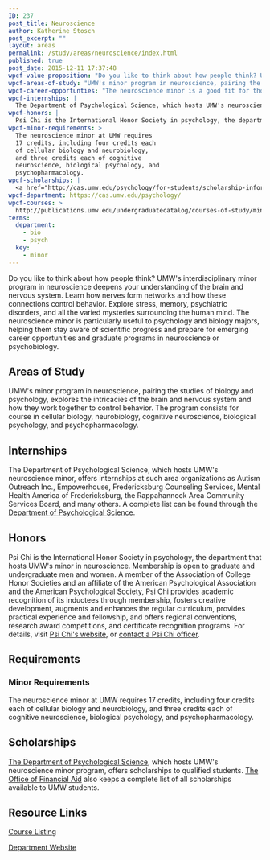 ```yaml
---
ID: 237
post_title: Neuroscience
author: Katherine Stosch
post_excerpt: ""
layout: areas
permalink: /study/areas/neuroscience/index.html
published: true
post_date: 2015-12-11 17:37:48
wpcf-value-proposition: "Do you like to think about how people think? UMW's interdisciplinary minor program in neuroscience deepens your understanding of the brain and nervous system. Learn how nerves form networks and how these connections control behavior. Explore stress, memory, psychiatric disorders, and all the varied mysteries surrounding the human mind. The neuroscience minor is particularly useful to psychology and biology majors, helping them stay aware of scientific progress and prepare for emerging career opportunities and graduate programs in neuroscience or psychobiology."
wpcf-areas-of-study: "UMW's minor program in neuroscience, pairing the studies of biology and psychology, explores the intricacies of the brain and nervous system and how they work together to control behavior. The program consists for course in cellular biology, neurobiology, cognitive neuroscience, biological psychology, and psychopharmacology."
wpcf-career-opportunties: "The neuroscience minor is a good fit for those interested in a psychiatric healthcare career, especially psychiatry, pharmachology, psychiatric-mental health nursing, clinical psychology, or cognitive rehabilitation. Advances in neural imaging technology, molecular genetics, and bioinformatics - along with growing interest in psychiatric disorders, traumatic brain and spinal cord injury, and Alzheimer's - is creating growing demand for professionals trained in neuroscience. The study of neuroscience, even without an advanced degree, can lead to a career in pharmaceuticals, health education, forensic science, residential counseling, and many other exciting fields."
wpcf-internships: |
  The Department of Psychological Science, which hosts UMW's neuroscience minor, offers internships at such area organizations as Autism Outreach Inc., Empowerhouse, Fredericksburg Counseling Services, Mental Health America of Fredericksburg, the Rappahannock Area Community Services Board, and many others. A complete list can be found through the <a href="http://cas.umw.edu/psychology/experiential-learning/internships/internship-list/">Department of Psychological Science</a>.
wpcf-honors: |
  Psi Chi is the International Honor Society in psychology, the department that hosts UMW's minor in neuroscience. Membership is open to graduate and undergraduate men and women. A member of the Association of College Honor Societies and an affiliate of the American Psychological Association and the American Psychological Society, Psi Chi provides academic recognition of its inductees through membership, fosters creative development, augments and enhances the regular curriculum, provides practical experience and fellowship, and offers regional conventions, research award competitions, and certificate recognition programs. For details, visit <a href="https://www.psichi.org/">Psi Chi's website</a>, or <a href="mailto:psichiumw@gmail.com">contact a Psi Chi officer</a>.
wpcf-minor-requirements: >
  The neuroscience minor at UMW requires
  17 credits, including four credits each
  of cellular biology and neurobiology,
  and three credits each of cognitive
  neuroscience, biological psychology, and
  psychopharmacology.
wpcf-scholarships: |
  <a href="http://cas.umw.edu/psychology/for-students/scholarship-information/">The Department of Psychological Science</a>, which hosts UMW's neuroscience minor program, offers scholarships to qualified students. <a href="https://www.umw.edu/financialaid/types/scholarship-opportunities/">The Office of Financial Aid</a> also keeps a complete list of all scholarships available to UMW students.
wpcf-department: https://cas.umw.edu/psychology/
wpcf-courses: >
  http://publications.umw.edu/undergraduatecatalog/courses-of-study/minors/neuroscience-minor/
terms:
  department:
    - bio
    - psych
  key:
    - minor
---
```


<!-- Types Custom Fields: -->

<!-- value-proposition -->
Do you like to think about how people think? UMW\'s interdisciplinary minor program in neuroscience deepens your understanding of the brain and nervous system. Learn how nerves form networks and how these connections control behavior. Explore stress, memory, psychiatric disorders, and all the varied mysteries surrounding the human mind. The neuroscience minor is particularly useful to psychology and biology majors, helping them stay aware of scientific progress and prepare for emerging career opportunities and graduate programs in neuroscience or psychobiology.
<!-- End value-proposition -->

<!-- areas-of-study -->
## Areas of Study
UMW\'s minor program in neuroscience, pairing the studies of biology and psychology, explores the intricacies of the brain and nervous system and how they work together to control behavior. The program consists for course in cellular biology, neurobiology, cognitive neuroscience, biological psychology, and psychopharmacology.
<!-- End areas-of-study -->

<!-- internships -->
## Internships
The Department of Psychological Science, which hosts UMW\'s neuroscience minor, offers internships at such area organizations as Autism Outreach Inc., Empowerhouse, Fredericksburg Counseling Services, Mental Health America of Fredericksburg, the Rappahannock Area Community Services Board, and many others. A complete list can be found through the [Department of Psychological Science]("http://cas.umw.edu/psychology/experiential-learning/internships/internship-list/").
<!-- End internships -->

<!-- honors -->
## Honors
Psi Chi is the International Honor Society in psychology, the department that hosts UMW\'s minor in neuroscience. Membership is open to graduate and undergraduate men and women. A member of the Association of College Honor Societies and an affiliate of the American Psychological Association and the American Psychological Society, Psi Chi provides academic recognition of its inductees through membership, fosters creative development, augments and enhances the regular curriculum, provides practical experience and fellowship, and offers regional conventions, research award competitions, and certificate recognition programs. For details, visit [Psi Chi\'s website]("https://www.psichi.org/"), or [contact a Psi Chi officer]("mailto:psichiumw@gmail.com").
<!-- End honors -->

<!-- requirements -->
## Requirements

<!-- minor-requirements -->
### Minor Requirements
The neuroscience minor at UMW requires 17 credits, including four credits each of cellular biology and neurobiology, and three credits each of cognitive neuroscience, biological psychology, and psychopharmacology.
<!-- End minor-requirements -->

<!-- End requirements -->

<!-- scholarships -->
## Scholarships
[The Department of Psychological Science]("http://cas.umw.edu/psychology/for-students/scholarship-information/"), which hosts UMW\'s neuroscience minor program, offers scholarships to qualified students. [The Office of Financial Aid]("https://www.umw.edu/financialaid/types/scholarship-opportunities/") also keeps a complete list of all scholarships available to UMW students.
<!-- End scholarships -->

<!-- resource-links -->
## Resource Links

<!-- courses -->
[Course Listing](http://publications.umw.edu/undergraduatecatalog/courses-of-study/minors/neuroscience-minor/)

<!-- End courses -->


<!-- department -->
[Department Website](https://cas.umw.edu/psychology/)

<!-- End department -->

<!-- End resource-links -->

<!-- End Types Custom Fields -->